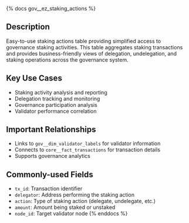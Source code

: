 {% docs gov__ez_staking_actions %}
## Description
Easy-to-use staking actions table providing simplified access to governance staking activities. This table aggregates staking transactions and provides business-friendly views of delegation, undelegation, and staking operations across the governance system.

## Key Use Cases
- Staking activity analysis and reporting
- Delegation tracking and monitoring
- Governance participation analysis
- Validator performance correlation

## Important Relationships
- Links to `gov__dim_validator_labels` for validator information
- Connects to `core__fact_transactions` for transaction details
- Supports governance analytics

## Commonly-used Fields
- `tx_id`: Transaction identifier
- `delegator`: Address performing the staking action
- `action`: Type of staking action (delegate, undelegate, etc.)
- `amount`: Amount being staked or unstaked
- `node_id`: Target validator node
{% enddocs %} 